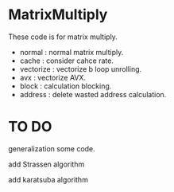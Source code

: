 # MatrixMultiply
These code is for matrix multiply.
- normal    : normal matrix multiply.
- cache     : consider cahce rate.
- vectorize : vectorize b loop unrolling.
- avx       : vectorize AVX.
- block     : calculation blocking.
- address   : delete wasted address calculation.


# TO DO
generalization some code.

add Strassen algorithm

add karatsuba algorithm

